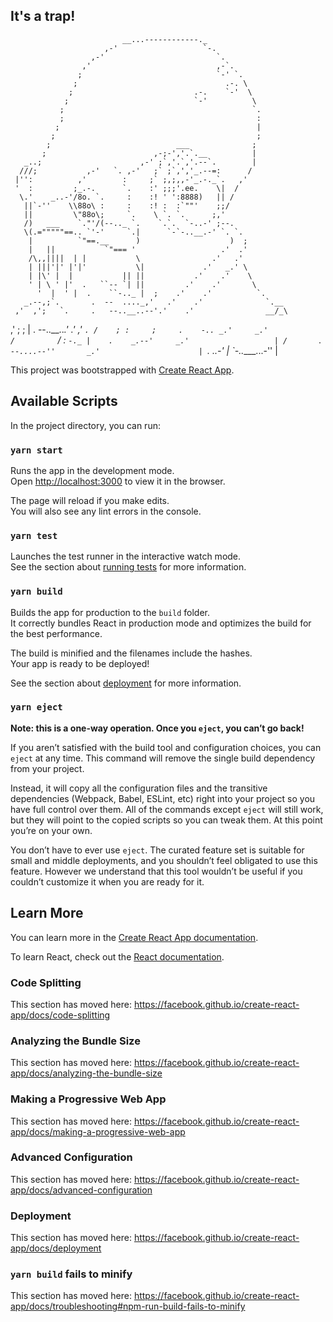  ## It's a trap!
 
                             __...------------._
                         ,-'                   `-.
                      ,-'                         `.
                    ,'                            ,-`.
                   ;                              `-' `.
                  ;                                 .-. \
                 ;                           .-.    `-'  \
                ;                            `-'          \
               ;                                          `.
               ;                                           :
              ;                                            |
             ;                                             ;
            ;                            ___              ;
           ;                        ,-;-','.`.__          |
       _..;                      ,-' ;`,'.`,'.--`.        |
      ///;           ,-'   `. ,-'   ;` ;`,','_.--=:      /
     |'':          ,'        :     ;` ;,;,,-'_.-._`.   ,'
     '  :         ;_.-.      `.    :' ;;;'.ee.    \|  /
      \.'    _..-'/8o. `.     :    :! ' ':8888)   || /
       ||`-''    \\88o\ :     :    :! :  :`""'    ;;/
       ||         \"88o\;     `.    \ `. `.      ;,'
       /)   ___    `."'/(--.._ `.    `.`.  `-..-' ;--.
       \(.="""""==.. `'-'     `.|      `-`-..__.-' `. `.
        |          `"==.__      )                    )  ;
        |   ||           `"=== '                   .'  .'
        /\,,||||  | |           \                .'   .'
        | |||'|' |'|'           \|             .'   _.' \
        | |\' |  |           || ||           .'    .'    \
        ' | \ ' |'  .   ``-- `| ||         .'    .'       \
          '  |  ' |  .    ``-.._ |  ;    .'    .'          `.
       _.--,;`.       .  --  ...._,'   .'    .'              `.__
     ,'  ,';   `.     .   --..__..--'.'    .'                __/_\
   ,'   ; ;     |    .   --..__.._.'     .'                ,'     `.
  /    ; :     ;     .    -.. _.'     _.'                 /         `
 /     :  `-._ |    .    _.--'     _.'                   |
/       `.    `--....--''       _.'                      |
          `._              _..-'                         |
             `-..____...-''                              |
             
             

This project was bootstrapped with [Create React App](https://github.com/facebook/create-react-app).

## Available Scripts

In the project directory, you can run:

### `yarn start`

Runs the app in the development mode.<br />
Open [http://localhost:3000](http://localhost:3000) to view it in the browser.

The page will reload if you make edits.<br />
You will also see any lint errors in the console.

### `yarn test`

Launches the test runner in the interactive watch mode.<br />
See the section about [running tests](https://facebook.github.io/create-react-app/docs/running-tests) for more information.

### `yarn build`

Builds the app for production to the `build` folder.<br />
It correctly bundles React in production mode and optimizes the build for the best performance.

The build is minified and the filenames include the hashes.<br />
Your app is ready to be deployed!

See the section about [deployment](https://facebook.github.io/create-react-app/docs/deployment) for more information.

### `yarn eject`

**Note: this is a one-way operation. Once you `eject`, you can’t go back!**

If you aren’t satisfied with the build tool and configuration choices, you can `eject` at any time. This command will remove the single build dependency from your project.

Instead, it will copy all the configuration files and the transitive dependencies (Webpack, Babel, ESLint, etc) right into your project so you have full control over them. All of the commands except `eject` will still work, but they will point to the copied scripts so you can tweak them. At this point you’re on your own.

You don’t have to ever use `eject`. The curated feature set is suitable for small and middle deployments, and you shouldn’t feel obligated to use this feature. However we understand that this tool wouldn’t be useful if you couldn’t customize it when you are ready for it.

## Learn More

You can learn more in the [Create React App documentation](https://facebook.github.io/create-react-app/docs/getting-started).

To learn React, check out the [React documentation](https://reactjs.org/).

### Code Splitting

This section has moved here: https://facebook.github.io/create-react-app/docs/code-splitting

### Analyzing the Bundle Size

This section has moved here: https://facebook.github.io/create-react-app/docs/analyzing-the-bundle-size

### Making a Progressive Web App

This section has moved here: https://facebook.github.io/create-react-app/docs/making-a-progressive-web-app

### Advanced Configuration

This section has moved here: https://facebook.github.io/create-react-app/docs/advanced-configuration

### Deployment

This section has moved here: https://facebook.github.io/create-react-app/docs/deployment

### `yarn build` fails to minify

This section has moved here: https://facebook.github.io/create-react-app/docs/troubleshooting#npm-run-build-fails-to-minify
